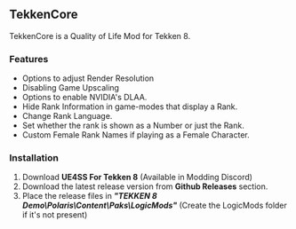## TekkenCore

TekkenCore is a Quality of Life Mod for Tekken 8.

### Features

- Options to adjust Render Resolution
- Disabling Game Upscaling
- Options to enable NVIDIA's DLAA.
- Hide Rank Information in game-modes that display a Rank.
- Change Rank Language.
- Set whether the rank is shown as a Number or just the Rank.
- Custom Female Rank Names if playing as a Female Character.

### Installation

1. Download **UE4SS For Tekken 8** (Available in Modding Discord)
2. Download the latest release version from **Github Releases** section.
3. Place the release files in _**"TEKKEN 8 Demo\Polaris\Content\Paks\LogicMods"**_ (Create the LogicMods folder if it's not present)
